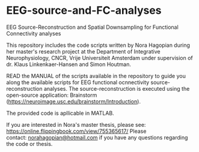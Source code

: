 # EEG-source-and-FC-analyses
EEG Source-Reconstruction and Spatial Downsampling for Functional Connectivity analyses

This repository includes the code scripts written by Nora Hagopian during her master's research project at the Department of Integrative Neurophysiology, CNCR, Vrije Universiteit Amsterdam under supervision of dr. Klaus Linkenkaer-Hansen and Simon Houtman.

READ the MANUAL of the scripts available in the repository to guide you along the available scripts for EEG functional ocnnectivity source-reconstruction analyses. The source-reconstruction is executed using the open-source application: Brainstorm (https://neuroimage.usc.edu/brainstorm/Introduction).

The provided code is apllicable in MATLAB. 

If you are interested in Nora's master thesis, please see: https://online.flippingbook.com/view/755365617/
Please contact: norahagopian@hotmail.com if you have any questions regarding the code or thesis.

